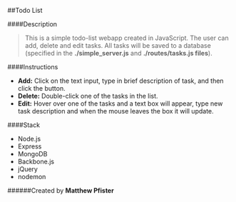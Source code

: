 ##Todo List

####Description
> This is a simple todo-list webapp created in JavaScript. The user can add, delete and edit tasks. All tasks will be saved to a database (specified in the **./simple_server.js** and **./routes/tasks.js files**).

####Instructions
* **Add:** Click on the text input, type in brief description of task, and then click the button.
* **Delete:** Double-click one of the tasks in the list.
* **Edit:** Hover over one of the tasks and a text box will appear, type new task description and when the mouse leaves the box it will update.

####Stack
* Node.js
* Express
* MongoDB
* Backbone.js
* jQuery
* nodemon



######Created by **Matthew Pfister**
